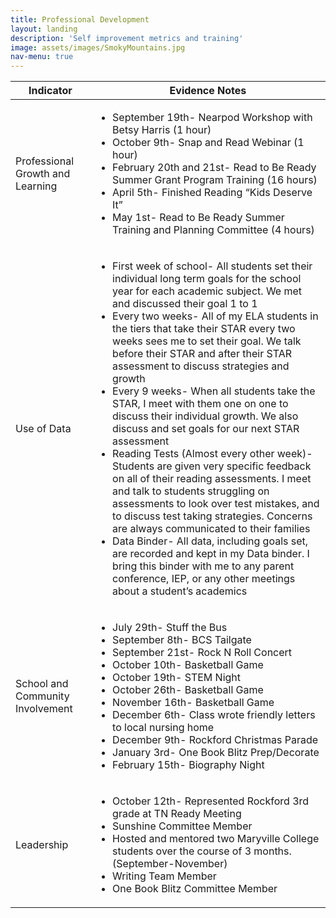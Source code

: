 ```yaml
---
title: Professional Development
layout: landing
description: 'Self improvement metrics and training'
image: assets/images/SmokyMountains.jpg
nav-menu: true
---
```


<!-- Main -->
<div id="main" class="alt">

<!-- One -->
<section id="one">
	<div class="inner">

<table>
	<thead>
		<tr>
			<th>Indicator</th>
			<th>Evidence Notes</th>
		</tr>
	</thead>
	<tbody>
		<tr>
			<td>Professional Growth and Learning</td>
			<td>
			<ul>
				<li>September 19th- Nearpod Workshop with Betsy Harris (1 hour)</li>
				<li>October 9th- Snap and Read Webinar (1 hour)</li>
				<li>February 20th and 21st- Read to Be Ready Summer Grant Program Training (16 hours)</li>
				<li>April 5th- Finished Reading “Kids Deserve It”</li>
				<li>May 1st- Read to Be Ready Summer Training and Planning Committee (4 hours)</li>
			</ul>
			</td>
		</tr>
		<tr>
			<td>Use of Data</td>
			<td>
			<ul>
				<li>First week of school- All students set their individual long term goals for the school year for each academic subject. We met and discussed their goal 1 to 1</li>
				<li>Every two weeks- All of my ELA students in the tiers that take their STAR every two weeks sees me to set their goal. We talk before their STAR and after their STAR assessment to discuss strategies and growth</li>
				<li>Every 9 weeks- When all students take the STAR, I meet with them one on one to discuss their individual growth. We also discuss and set goals for our next STAR assessment</li>
				<li>Reading Tests (Almost every other week)- Students are given very specific feedback on all of their reading assessments. I meet and talk to students struggling on assessments to look over test mistakes, and to discuss test taking strategies. Concerns are always communicated to their families</li>
				<li>Data Binder- All data, including goals set, are recorded and kept in my Data binder. I bring this binder with me to any parent conference, IEP, or any other meetings about a student’s academics</li>
			</ul>
			</td>
		</tr>
		<tr>
			<td>School  and Community Involvement</td>
			<td>
			<ul>
				<li>July 29th- Stuff the Bus</li>
				<li>September 8th- BCS Tailgate</li>
				<li>September 21st- Rock N Roll Concert</li>
				<li>October 10th- Basketball Game</li>
				<li>October 19th- STEM Night</li>
				<li>October 26th- Basketball Game</li>
				<li>November 16th- Basketball Game</li>
				<li>December 6th- Class wrote friendly letters to local nursing home</li>
				<li>December 9th- Rockford Christmas Parade</li>
				<li>January 3rd- One Book Blitz Prep/Decorate</li>
				<li>February 15th- Biography Night</li>
			</ul>
			</td>
		</tr>
		<tr>
			<td>Leadership</td>
			<td>
			<ul>
				<li>October 12th- Represented Rockford 3rd grade at TN Ready Meeting</li>
				<li>Sunshine Committee Member</li>
				<li>Hosted and mentored two Maryville College students over the course of 3  months. (September-November)</li>
				<li>Writing Team Member</li>
				<li>One Book Blitz Committee Member</li>
			</ul>
			</td>
		</tr>
	</tbody>

</table>

</div>
</section>
</div>